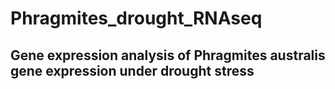 # Phragmites_drought_RNAseq
## Gene expression analysis of Phragmites australis gene expression under drought stress
